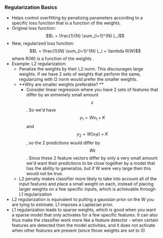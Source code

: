 ### Regularization Basics

- Helps control overfitting by penalizing parameters according to a specific loss function that is a function of the weights. 
- Original loss function: $$L = \frac{1}{N} \sum_{i=1}^{N} L_i$$ 
- New, regularized loss function: $$L = \frac{1}{N} \sum_{i=1}^{N} L_i  + \lambda R(W)$$ where R(W) is a function of the weights .
- Example: L2 regularization: 
  - Penalize the weights by their L2 norm. This discourages large weights. If we have 2 sets of weights that perform the same, regularizing with l2 norm would prefer the smaller weights. 
  - **Why are smaller weights preferable? **
    - Consider linear regression where you have 2 sets of features that differ by an extremely small amount $$\epsilon$$ . So we'd have $$y_1 = Wx_1 + K$$ and $$y_2 = W(x_ 1 \epsilon) + K$$  , so the 2 predictions would differ by $$W\epsilon$$. Since these 2 feature vectors differ by only a very small amount we'd want their predictions to be close together by a model that has the ability to generalize, but if W were very large then this would not be true.
  - L2 penalty makes classifier more likely to take into account all of the input features and place a small weight on each, instead of placing larger weights on a few specific inputs, which is achievable through L1 regularization
- L2 regularization is equivalent to putting a gaussian prior on the W you are tying to estimate. L1 imposes a Laplacian prior.
- L1 regularization leads to sparse weights, which is good when you want a sparse model that only activates for a few specific features. It can also thus make the classifier work more like a feature detector - when certain features are detected then the model activities, and it does not activate when other features are present (since those weights are set to 0)

